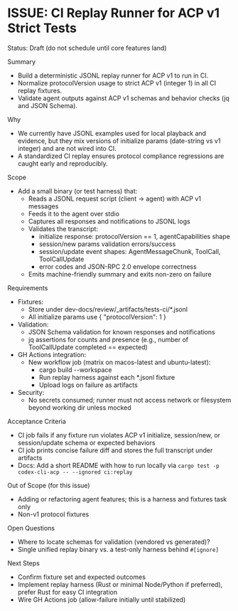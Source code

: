 # ISSUE: CI Replay Runner for ACP v1 Strict Tests

Status: Draft (do not schedule until core features land)

Summary
- Build a deterministic JSONL replay runner for ACP v1 to run in CI.
- Normalize protocolVersion usage to strict ACP v1 (integer 1) in all CI replay fixtures.
- Validate agent outputs against ACP v1 schemas and behavior checks (jq and JSON Schema).

Why
- We currently have JSONL examples used for local playback and evidence, but they mix versions of initialize params (date-string vs v1 integer) and are not wired into CI.
- A standardized CI replay ensures protocol compliance regressions are caught early and reproducibly.

Scope
- Add a small binary (or test harness) that:
  - Reads a JSONL request script (client → agent) with ACP v1 messages
  - Feeds it to the agent over stdio
  - Captures all responses and notifications to JSONL logs
  - Validates the transcript:
    * initialize response: protocolVersion == 1, agentCapabilities shape
    * session/new params validation errors/success
    * session/update event shapes: AgentMessageChunk, ToolCall, ToolCallUpdate
    * error codes and JSON-RPC 2.0 envelope correctness
  - Emits machine-friendly summary and exits non-zero on failure

Requirements
- Fixtures:
  - Store under dev-docs/review/_artifacts/tests-ci/*.jsonl
  - All initialize params use { "protocolVersion": 1 }
- Validation:
  - JSON Schema validation for known responses and notifications
  - jq assertions for counts and presence (e.g., number of ToolCallUpdate completed == expected)
- GH Actions integration:
  - New workflow job (matrix on macos-latest and ubuntu-latest):
    * cargo build --workspace
    * Run replay harness against each *.jsonl fixture
    * Upload logs on failure as artifacts
- Security:
  - No secrets consumed; runner must not access network or filesystem beyond working dir unless mocked

Acceptance Criteria
- CI job fails if any fixture run violates ACP v1 initialize, session/new, or session/update schema or expected behaviors
- CI job prints concise failure diff and stores the full transcript under artifacts
- Docs: Add a short README with how to run locally via `cargo test -p codex-cli-acp -- --ignored ci:replay`

Out of Scope (for this issue)
- Adding or refactoring agent features; this is a harness and fixtures task only
- Non-v1 protocol fixtures

Open Questions
- Where to locate schemas for validation (vendored vs generated)?
- Single unified replay binary vs. a test-only harness behind `#[ignore]`

Next Steps
- Confirm fixture set and expected outcomes
- Implement replay harness (Rust or minimal Node/Python if preferred), prefer Rust for easy CI integration
- Wire GH Actions job (allow-failure initially until stabilized)

